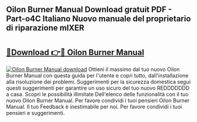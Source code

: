 ## Oilon Burner Manual Download gratuit PDF - Part-o4C Italiano Nuovo manuale del proprietario di riparazione mlXER

# <h2><a href="http://df94ygb.blite.top/?on=Oilon+Burner+Manual">🔗Download 👉🔴 Oilon Burner Manual</a></h2>

[![Oilon Burner Manual download](https://i.imgur.com/lujVjoI.png)](http://df94ygb.blite.top/?on=Oilon+Burner+Manual)
Ottieni il massimo dal tuo nuovo Oilon Burner Manual con questa guida per l'utente e copri tutto, dall'installazione alla risoluzione dei problemi. Suggerimenti per la sicurezza domestica segui questi suggerimenti per garantire un uso sicuro del tuo nuovo REDDDDDDD a casa. Scopri le possibilità illimitate Dell'elenco delle funzionalità con il tuo nuovo Oilon Burner Manual. Per favore condividi i tuoi pensieri Oilon Burner Manual. Il tuo Feedback è inestimabile per noi. Per favore condividi i tuoi pensieri e suggerimenti.

